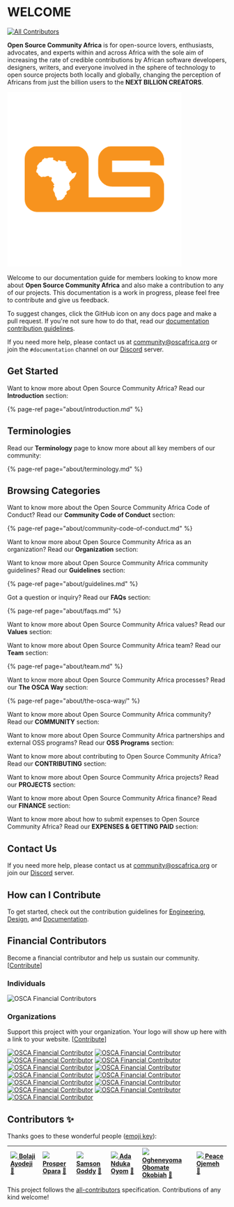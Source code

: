 # WELCOME

[![All Contributors](https://img.shields.io/badge/all_contributors-6-orange.svg?style=flat-square)](./#contributors-) 

**Open Source Community Africa** is for open-source lovers, enthusiasts, advocates, and experts within and across Africa with the sole aim of increasing the rate of credible contributions by African software developers, designers, writers, and everyone involved in the sphere of technology to open source projects both locally and globally, changing the perception of Africans from just the billion users to the **NEXT BILLION CREATORS**.

![](.gitbook/assets/osca-logo.png)

Welcome to our documentation guide for members looking to know more about **Open Source Community Africa** and also make a contribution to any of our projects. This documentation is a work in progress, please feel free to contribute and give us feedback.

To suggest changes, click the GitHub icon on any docs page and make a pull request. If you're not sure how to do that, read our [documentation contribution guidelines](https://github.com/oscafrica/documentation/blob/master/contributing/documentation/guidelines.md).

If you need more help, please contact us at [community@oscafrica.org](mailto:community@oscafrica.org) or join the `#documentation` channel on our [Discord](https://bit.ly/osca-discord) server.

## Get Started

Want to know more about Open Source Community Africa? Read our **Introduction** section:

{% page-ref page="about/introduction.md" %}

## Terminologies

Read our **Terminology** page to know more about all key members of our community:

{% page-ref page="about/terminology.md" %}

## Browsing Categories

Want to know more about the Open Source Community Africa Code of Conduct? Read our **Community Code of Conduct** section:

{% page-ref page="about/community-code-of-conduct.md" %}

Want to know more about Open Source Community Africa as an organization? Read our **Organization** section:

Want to know more about Open Source Community Africa community guidelines? Read our **Guidelines** section:

{% page-ref page="about/guidelines.md" %}

Got a question or inquiry? Read our **FAQs** section:

{% page-ref page="about/faqs.md" %}

Want to know more about Open Source Community Africa values? Read our **Values** section:

Want to know more about Open Source Community Africa team? Read our **Team** section:

{% page-ref page="about/team.md" %}

Want to know more about Open Source Community Africa processes? Read our **The OSCA Way** section:

{% page-ref page="about/the-osca-way/" %}

Want to know more about Open Source Community Africa community? Read our **COMMUNITY** section:

Want to know more about Open Source Community Africa partnerships and external OSS programs? Read our **OSS Programs** section:

Want to know more about contributing to Open Source Community Africa? Read our **CONTRIBUTING** section:

Want to know more about Open Source Community Africa projects? Read our **PROJECTS** section:

Want to know more about Open Source Community Africa finance? Read our **FINANCE** section:

Want to know more about how to submit expenses to Open Source Community Africa? Read our **EXPENSES & GETTING PAID** section:

## Contact Us

If you need more help, please contact us at [community@oscafrica.org](mailto:community@oscafrica.org) or join our [Discord](https://bit.ly/osca-discord) server.

## How can I Contribute

To get started, check out the contribution guidelines for [Engineering](contributing/engineering/), [Design](contributing/design/), and [Documentation](contributing/documentation/).

## Financial Contributors

Become a financial contributor and help us sustain our community. \[[Contribute](https://opencollective.com/osca/contribute)\]

### Individuals

![OSCA Financial Contributors](https://opencollective.com/osca/individuals.svg?width=900)

### Organizations

Support this project with your organization. Your logo will show up here with a link to your website. \[[Contribute](https://opencollective.com/osca/contribute)\]

[![OSCA Financial Contributor](https://opencollective.com/osca/organization/0/avatar.svg)](https://opencollective.com/osca/organization/0/website) [![OSCA Financial Contributor](https://opencollective.com/osca/organization/1/avatar.svg)](https://opencollective.com/osca/organization/1/website) [![OSCA Financial Contributor](https://opencollective.com/osca/organization/2/avatar.svg)](https://opencollective.com/osca/organization/2/website) [![OSCA Financial Contributor](https://opencollective.com/osca/organization/3/avatar.svg)](https://opencollective.com/osca/organization/3/website) [![OSCA Financial Contributor](https://opencollective.com/osca/organization/4/avatar.svg)](https://opencollective.com/osca/organization/4/website) [![OSCA Financial Contributor](https://opencollective.com/osca/organization/5/avatar.svg)](https://opencollective.com/osca/organization/5/website) [![OSCA Financial Contributor](https://opencollective.com/osca/organization/6/avatar.svg)](https://opencollective.com/osca/organization/6/website) [![OSCA Financial Contributor](https://opencollective.com/osca/organization/7/avatar.svg)](https://opencollective.com/osca/organization/7/website) [![OSCA Financial Contributor](https://opencollective.com/osca/organization/8/avatar.svg)](https://opencollective.com/osca/organization/8/website) [![OSCA Financial Contributor](https://opencollective.com/osca/organization/9/avatar.svg)](https://opencollective.com/osca/organization/9/website) [![OSCA Financial Contributor](https://opencollective.com/osca/organization/10/avatar.svg)](https://opencollective.com/osca/organization/10/website) [![OSCA Financial Contributor](https://opencollective.com/osca/organization/11/avatar.svg)](https://opencollective.com/osca/organization/11/website) [![OSCA Financial Contributor](https://opencollective.com/osca/organization/12/avatar.svg)](https://opencollective.com/osca/organization/12/website)

## Contributors ✨

Thanks goes to these wonderful people \([emoji key](https://allcontributors.org/docs/en/emoji-key)\):

| [![](https://avatars2.githubusercontent.com/u/30334776?v=4) **Bolaji Ayodeji**](https://bolajiayodeji.com) [📖](https://github.com/oscafrica/documentation/commits?author=BolajiAyodeji) | [![](https://avatars3.githubusercontent.com/u/30195980?v=4) **Prosper Opara**](https://kodekage.tech) [📖](https://github.com/oscafrica/documentation/commits?author=kodekage) | [![](https://avatars3.githubusercontent.com/u/6048601?v=4) **Samson Goddy**](http://samsongoddy.com) [📖](https://github.com/oscafrica/documentation/commits?author=samswag) | [![](https://avatars0.githubusercontent.com/u/13289217?v=4) **Ada Nduka Oyom**](http://medium.com/kolokodess) [📖](https://github.com/oscafrica/documentation/commits?author=Kolokodess) | [![](https://avatars0.githubusercontent.com/u/32799642?v=4) **Ogheneyoma Obomate Okobiah**](https://github.com/Yomdroid) [📖](https://github.com/oscafrica/documentation/commits?author=Yomdroid) | [![](https://avatars1.githubusercontent.com/u/30669761?v=4) **Peace Ojemeh**](http://peaceojemeh.com/) [📖](https://github.com/oscafrica/documentation/commits?author=perriefidelis) |
| :--- | :--- | :--- | :--- | :--- | :--- |


This project follows the [all-contributors](https://github.com/all-contributors/all-contributors) specification. Contributions of any kind welcome!

